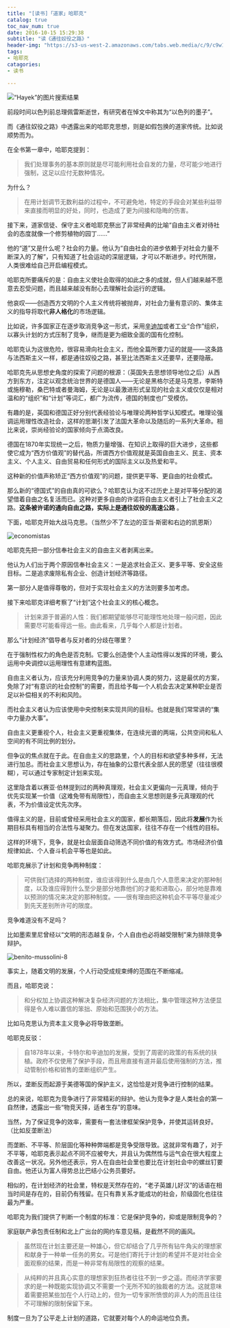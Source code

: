 ```yaml
---
title: "[读书]「道家」哈耶克"
catalog: true
toc_nav_num: true
date: 2016-10-15 15:29:38
subtitle: "读《通往奴役之路》"
header-img: "https://s3-us-west-2.amazonaws.com/tabs.web.media/c/9/c9w1/c9w1-square-1536.jpg"
tags:
- 哈耶克
catagories:
- 读书

---
```

![“Hayek”的图片搜索结果](http://debatenotes.pbworks.com/f/1242610393/hayek.png)



前段时间以色列前总理佩雷斯逝世，有研究者在悼文中称其为“以色列的墨子”。

而《通往奴役之路》中透露出来的哈耶克思想，则是如假包换的道家传统。比如说顺势而为。

在全书第一章中，哈耶克提到：

> 我们处理事务的基本原则就是尽可能利用社会自发的力量，尽可能少地进行强制，这足以应付无数种情况。

为什么？

> 在用计划调节无数利益的过程中，不可避免地，特定的手段会对某些利益带来直接而明显的好处，同时，也造成了更为间接和隐晦的伤害。

接下来，道家信徒、保守主义者哈耶克祭出了非常经典的比喻“自由主义者对待社会的态度就像一个修剪植物的园丁……”

他的“道”又是什么呢？社会的力量。他认为“自由社会的进步依赖于对社会力量不断深入的了解”，只有知道了社会运动的深层逻辑，才可以不断进步。时代所限，人类很难给自己开启编程模式。

哈耶克所要痛斥的是：自由主义使社会取得的如此之多的成就，但人们越来越不愿意去忍受问题，而且越来越没有耐心去理解社会运行的逻辑。

他哀叹——创造西方文明的个人主义传统将被抛弃，对社会力量有意识的、集体主义的指导将取代**非人格化**的市场逻辑。

比如说，许多国家正在逐步取消竞争这一形式，采用[辛迪加](http://wiki.mbalib.com/wiki/%E8%BE%9B%E8%BF%AA%E5%8A%A0)或者工业“合作”组织，以寡头计划的方式压制了竞争，继而是更为细致全面的国有化控制。

哈耶克认为这很危险，很容易滑向社会主义，而他全篇所要力证的就是——这条路与法西斯主义一样，都是通往奴役之路，甚至比法西斯主义还要早，还要隐蔽。

哈耶克先从思想史角度的探索了问题的根源：（英国失去思想领导地位之后）从西方到东方，注定以观念统治世界的是德国人——无论是黑格尔还是马克思，李斯特或施穆勒，桑巴特或者曼海姆，无论是以最激进形式呈现的社会主义或仅仅是相对温和的“组织”和“计划”等词汇，都广为流传，德国的制度也广受模仿。

有趣的是，英国和德国正好分别代表经验论与唯理论两种哲学认知模式。唯理论强调运用理性改造社会，这样的思潮引发了法国大革命以及随后的一系列大革命。相比来说，崇尚经验论的国家倾向于点滴改良。

德国在1870年实现统一之后，物质力量增强、在知识上取得的巨大进步，这些都使它成为“西方价值观”的替代品，所谓西方价值观就是英国自由主义、民主、资本主义、个人主义、自由贸易和任何形式的国际主义以及热爱和平。

这种新的价值声称矫正“西方价值观”的问题，提供更平等、更自由的社会模式。

那么新的“德国式”的自由真的可欲么？哈耶克认为这不过历史上是对平等分配的渴望借着自由之名复活而已。这种对更多自由的许诺将自由主义者引上了社会主义之路。**这条被许诺的通向自由之路，实际上是通往奴役的高速公路** 。

下面，哈耶克开始大战马克思。（当然少不了左边的亚当·斯密和右边的凯恩斯）

![economistas](http://s3.timetoast.com/public/uploads/photos/4522896/economistas.jpg?1381954231)

哈耶克先把一部分信奉社会主义的自由主义者剥离出来。

他认为人们出于两个原因信奉社会主义：一是追求社会正义、更多平等、安全这些目标。二是追求废除私有企业、创造计划经济等路径。

第一部分人是值得尊敬的，但对于实现社会主义的方法则要多加考虑。

接下来哈耶克详细考察了“计划”这个社会主义的核心概念。

> 计划来源于普遍的人性：我们都期望能够尽可能理性地处理一般问题，因此需要尽可能看得远一些。由此看来，几乎每个人都是计划者。

那么“计划经济”倡导者与反对者的分歧在哪里？

在于强制性权力的角色是否克制。它要么创造使个人主动性得以发挥的环境，要么运用中央调控以运用理性有意建构蓝图。

自由主义者认为，应该充分利用竞争的力量来协调人类的努力，这是最优的方案，免除了对“有意识的社会控制”的需要，而且给予每一个人机会去决定某种职业是否足以补偿相关的不利和风险。

而社会主义者认为应该使用中央控制来实现共同的目标。也就是我们常常讲的“集中力量办大事”。

自由主义更重视个人，社会主义更重视集体，在连续光谱的两端，公共空间和私人空间的有不同比例的划分。

但争议的焦点就在于此。在自由主义的思路里，个人的目标和欲望多种多样，无法进行加总。而社会主义思想认为，存在抽象的公意代表全部人民的愿望（往往很模糊），可以通过专家制定计划来实现。

这里隐含着以赛亚·伯林提到过的两种真理观，社会主义更偏向一元真理，倾向于优先实现某一价值（这难免带有局限性），而自由主义思想则是多元真理观的代表，不为价值设定优先次序。

值得主义的是，目前或曾经采用社会主义的国家，都长期落后，因此将**发展**作为长期目标具有相当的合法性与凝聚力。但在发达国家，往往不存在一个线性的目标。

这样的环境下，竞争，就是社会层面自动筛选不同价值的有效方式。市场经济价值规律如此、个人奋斗机会平等也是如此。

哈耶克展示了计划和竞争两种制度：

> 可供我们选择的两种制度，谁应该得到什么是由几个人意愿来决定的那种制度，以及谁应得到什么至少是部分地靠他们的才能和进取心，部分地是靠难以预测的情况来决定的那种制度。——很有理由把这种机会不平等尽量减少到先天差别所许可的限度。

竞争难道没有不足吗？

比如墨索里尼曾经以“文明的形态越复杂，个人自由也必将越受限制”来为排除竞争辩护。

![benito-mussolini-8](http://celebritywc.com/images/benito-mussolini-8.jpg)

事实上，随着文明的发展，个人行动受成规束缚的范围在不断缩减。

而且，哈耶克说：

> 和分权加上协调这种解决复杂经济问题的方法相比，集中管理这种方法便显得是令人难以置信的笨拙、原始和范围狭小的方法。

比如马克思认为资本主义竞争必将导致垄断。

哈耶克反驳：

> 自1878年以来，卡特尔和辛迪加的发展，受到了周密的政策的有系统的扶植。政府不仅使用了保护手段，而且用直接有道并最后使用强制的方法，推动管制价格和销售的垄断组织产生。

所以，垄断反而起源于美德等国的保护主义，这恰恰是对竞争进行控制的结果。

总的来说，哈耶克为竞争进行了非常精彩的辩护。他认为竞争才是人类社会的第一自然律，透露出一些“物竞天择，适者生存”的意味。

当然，为了保证竞争的效率，需要有一套法律框架保护竞争，并使其运转良好。（比如反垄断法）

而垄断、不平等、阶层固化等种种弊端都是竞争受限导致。这就非常有趣了，对于不平等，哈耶克表示起点不同不应被夸大，并且认为偶然性与运气会在很大程度上改善这一状况。另外他还表示，穷人在自由社会里也要比在计划社会中的螺丝钉要自由。他还认为富人得势总比巴结小公务员要好。

相似的，在计划经济的社会里，特权是天然存在的，“老子英雄儿好汉”的话语在相当时间是存在的，目前仍有残留。在只有靠关系才能成功的社会，阶级固化也往往最为严重。

哈耶克为我们提供了判断一个制度的标准：它是保护竞争的，抑或是限制竞争的？

家庭联产承包责任制和北上广出台的网约车意见稿，是截然不同的画风。



> 虽然现在计划主要还是一种雄心，但它却结合了几乎所有钻牛角尖的理想家和献身于一种单一任务的男女。可是他们寄托于计划的希望并不是对社会全面观察的结果，而是一种非常有局限性的观察的结果。

> 从纯粹的并且真心实意的理想家到狂热者往往不到一步之遥。而经济学家要求的是一种既能实现协调又不需要一个无所不知的独裁者的方法。这就意味着需要把某些加在个人行动上的，但为一切专家所愤恨的非人为的而且往往不可理解的限制保留下来。 

制度一旦为了公平走上计划的道路，它就要对每个人的命运地位负责。
